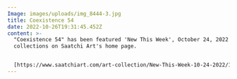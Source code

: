 ```yaml
---
Image: images/uploads/img_8444-3.jpg
title: Coexistence 54
date: 2022-10-26T19:31:45.452Z
content: >-
  "﻿Coexistence 54" has been featured 'New This Week', October 24, 2022'
  collections on Saatchi Art's home page. 


  [https://www.saatchiart.com/​art-collection/New-This-Week-​10-24-2022/153961/701321/view](https://www.saatchiart.com/art-collection/New-This-Week-10-24-2022/153961/701321/view)
---
```

